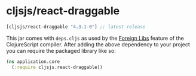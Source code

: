 # cljsjs/react-draggable

[](dependency)
```clojure
[cljsjs/react-draggable "4.3.1-0"] ;; latest release
```
[](/dependency)

This jar comes with `deps.cljs` as used by the [Foreign Libs][flibs] feature
of the ClojureScript compiler. After adding the above dependency to your project
you can require the packaged library like so:

```clojure
(ns application.core
  (:require cljsjs.react-draggable))
```

[flibs]: https://clojurescript.org/reference/packaging-foreign-deps
